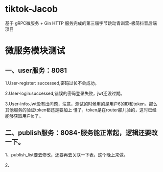 # tiktok-Jacob
基于 gRPC微服务 + Gin HTTP 服务完成的第三届字节跳动青训营-极简抖音后端项目

# 微服务模块测试
## 一、user服务：8081
1.User-register: successed,密码过长不会成功。

2.User-login:successed,错误的密码登录失败，jwt还没过期。

3.User-Info:Jwt没有出问题，注意，测试的时候用的是用户6的ID和token。那么其他服务的验证token都还是要加上
懂了，token是在router那儿验的，这时已经能够获取用户id了。
## 二、publish服务：8084-服务能正常起，逻辑还要改一下。
1、publish_list要去修改，还要再去关联一下表，这个晚上来做。

2、